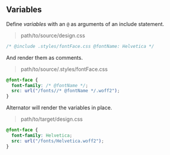 ## Variables

Define _variables_ with an `@` as arguments of an include statement.

> path/to/source/design.css

```css
/* @include .styles/fontFace.css @fontName: Helvetica */
```

And render them as comments.

> path/to/source/.styles/fontFace.css

```css
@font-face {
  font-family: /* @fontName */;
  src: url("/fonts//* @fontName */.woff2");
}
```

Alternator will render the variables in place.

> path/to/target/design.css

```css
@font-face {
  font-family: Helvetica;
  src: url("/fonts/Helvetica.woff2");
}
```
